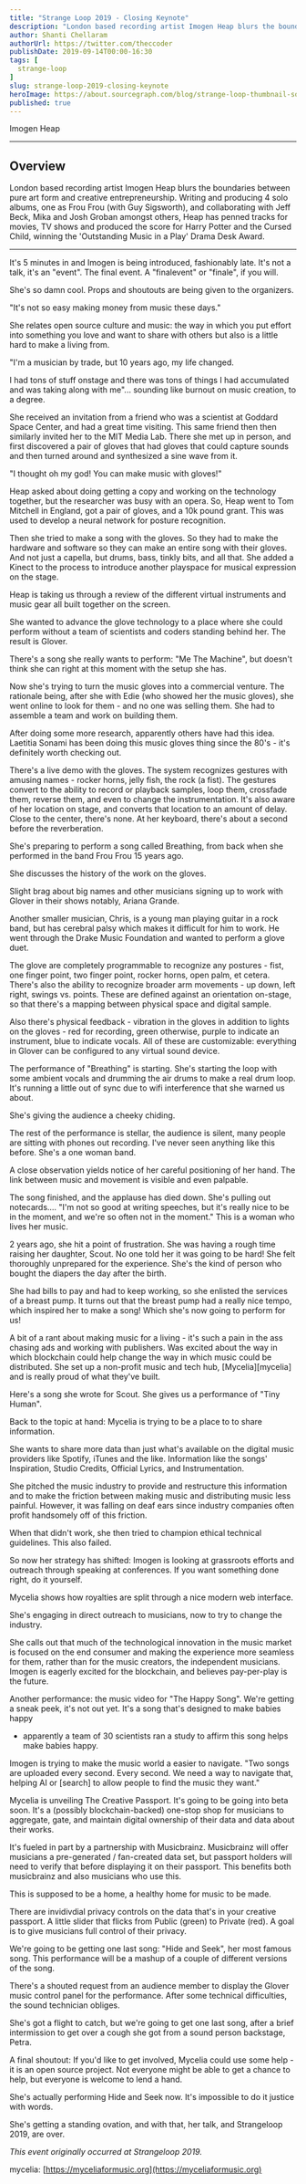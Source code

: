 ```yaml
---
title: "Strange Loop 2019 - Closing Keynote"
description: "London based recording artist Imogen Heap blurs the boundaries between pure art form and creative entrepreneurship. Writing and producing 4 solo albums, one as Frou Frou (with Guy Sigsworth), and collaborating with Jeff Beck, Mika and Josh Groban amongst others, Heap has penned tracks for movies, TV shows and produced the score for Harry Potter and the Cursed Child, winning the 'Outstanding Music in a Play' Drama Desk Award."
author: Shanti Chellaram
authorUrl: https://twitter.com/theccoder
publishDate: 2019-09-14T00:00-16:30
tags: [
  strange-loop
]
slug: strange-loop-2019-closing-keynote
heroImage: https://about.sourcegraph.com/blog/strange-loop-thumbnail-square-v2.jpg
published: true
---
```


<div className="container p-0 liveblog-presenters">
  <div className="row m-0">
      <p className=" mr-12 m-0">
        <span className="liveblog-presenters__name">Imogen Heap</span>
        <a href="https://twitter.com/imogenheap" target="_blank" title="Twitter"><i className="fa fa-twitter pr-2"></i></a>
        <a href="http://www.imogenheap.com/" target="_blank" title="Speaker's site"><i className="fa fa-globe pr-2"></i></a>
      </p>
  </div>
</div>

---

## Overview

London based recording artist Imogen Heap blurs the boundaries between pure art
form and creative entrepreneurship. Writing and producing 4 solo albums, one as
Frou Frou (with Guy Sigsworth), and collaborating with Jeff Beck, Mika and Josh
Groban amongst others, Heap has penned tracks for movies, TV shows and produced
the score for Harry Potter and the Cursed Child, winning the 'Outstanding Music
in a Play' Drama Desk Award.

---

It's 5 minutes in and Imogen is being introduced, fashionably late. It's not a
talk, it's an "event". The final event. A "finalevent" or "finale", if you
will.

She's so damn cool. Props and shoutouts are being given to the organizers.

"It's not so easy making money from music these days."

She relates open source culture and music: the way in which you put effort into
something you love and want to share with others but also is a little hard to
make a living from.

"I'm a musician by trade, but 10 years ago, my life changed.

I had tons of stuff onstage and there was tons of things I had accumulated and
was taking along with me"... sounding like burnout on music creation, to a
degree.

She received an invitation from a friend who was a scientist at Goddard Space
Center, and had a great time visiting. This same friend then then similarly
invited her to the MIT Media Lab. There she met up in person, and first
discovered a pair of gloves that had gloves that could capture sounds and then
turned around and synthesized a sine wave from it.

"I thought oh my god! You can make music with gloves!"

Heap asked about doing getting a copy and working on the technology together,
but the researcher was busy with an opera. So, Heap went to Tom Mitchell in
England, got a pair of gloves, and  a 10k pound grant. This was used to develop
a neural network for posture recognition. 

Then she tried to make a song with the gloves. So they had to make the hardware
and software so they can make an entire song with their gloves. And not just a
capella, but drums, bass, tinkly bits, and all that. She added a Kinect to the
process to introduce another playspace for musical expression on the stage.

Heap is taking us through a review of the different virtual instruments and
music gear all built together on the screen.

She wanted to advance the glove technology to a place where she could perform
without a team of scientists and coders standing behind her. The result is
Glover.

There's a song she really wants to perform: "Me The Machine", but doesn't think
she can right at this moment with the setup she has.

Now she's trying to turn the music gloves into a commercial venture. The
rationale being, after she with Edie (who showed her the music gloves), she
went online to look for them - and no one was selling them. She had to assemble
a team and work on building them.

After doing some more research, apparently others have had this idea. Laetitia
Sonami has been doing this music gloves thing since the 80's - it's definitely
worth checking out.

There's a live demo with the gloves. The system recognizes gestures with
amusing names - rocker horns, jelly fish, the rock (a fist).  The gestures
convert to the ability to record or playback samples, loop them, crossfade
them, reverse them, and even to change the instrumentation. It's also aware of
her location on stage, and converts that location to an amount of delay. Close
to the center, there's none. At her keyboard, there's about a second before the
reverberation.

She's preparing to perform a song called Breathing, from back when she
performed in the band Frou Frou 15 years ago.

She discusses the history of the work on the gloves.

Slight brag about big names and other musicians signing up to work with Glover
in their shows notably, Ariana Grande. 

Another smaller musician, Chris, is a young man playing guitar in a rock band,
but has cerebral palsy which makes it difficult for him to work. He went
through the Drake Music Foundation and wanted to perform a glove duet.

The glove are completely programmable to recognize any postures - fist, one
finger point, two finger point, rocker horns, open palm, et cetera. There's
also the ability to recognize broader arm movements - up down, left right,
swings vs. points. These are defined against an orientation on-stage, so that
there's a mapping between physical space and digital sample.

Also there's physical feedback - vibration in the gloves in addition to lights
on the gloves - red for recording, green otherwise, purple to indicate an
instrument, blue to indicate vocals. All of these are customizable: everything
in Glover can be configured to any virtual sound device.

The performance of "Breathing" is starting. She's starting the loop with some
ambient vocals and drumming the air drums to make a real drum loop. It's
running a little out of sync due to wifi interference that she warned us about.

She's giving the audience a cheeky chiding.

The rest of the performance is stellar, the audience is silent, many people are
sitting with phones out recording. I've never seen anything like this before.
She's a one woman band.

A close observation yields notice of her careful positioning of her hand. The
link between music and movement is visible and even palpable. 

The song finished, and the applause has died down. She's pulling out
notecards.... "I'm not so good at writing speeches, but it's really nice to be
in the moment, and we're so often not in the moment." This is a woman who lives
her music.

2 years ago, she hit a point of frustration. She was having a rough time
raising her daughter, Scout. No one told her it was going to be hard! She felt
thoroughly unprepared for the experience. She's the kind of person who bought
the diapers the day after the birth.

She had bills to pay and had to keep working, so she enlisted the services of a
breast pump. It turns out that the breast pump had a really nice tempo, which
inspired her to make a song! Which she's now going to perform for us!

A bit of a rant about making music for a living - it's such a pain in the ass
chasing ads and working with publishers. Was excited about the way in which
blockchain could help change the way in which music could be distributed. She
set up a non-profit music and tech hub, [Mycelia][mycelia] and is really proud
of what they've built.

Here's a song she wrote for Scout. She gives us a performance of "Tiny Human".

Back to the topic at hand: Mycelia is trying to be a place to to share information.

She wants to share more data than just what's available on the digital music
providers like Spotify, iTunes and the like. Information like the songs'
Inspiration, Studio Credits, Official Lyrics, and Instrumentation.

She pitched the music industry to provide and restructure this information and
to make the friction between making music and distributing music less painful.
However, it was falling on deaf ears since industry companies often profit
handsomely off of this friction.

When that didn't work, she then tried to champion ethical technical guidelines.
This also failed.

So now her strategy has shifted: Imogen is looking at grassroots efforts and
outreach through speaking at conferences. If you want something done right, do
it yourself.

Mycelia shows how royalties are split through a nice modern web interface.

She's engaging in direct outreach to musicians, now to try to change the
industry.

She calls out that much of the technological innovation in the music market is
focused on the end consumer and making the experience more seamless for them,
rather than for the music creators, the independent musicians. Imogen is
eagerly excited for the blockchain, and believes pay-per-play is the future.

Another performance: the music video for "The Happy Song". We're getting a
sneak peek, it's not out yet.  It's a song that's designed to make babies happy
- apparently a team of 30 scientists ran a study to affirm this song helps make
babies happy.

Imogen is trying to make the music world a easier to navigate. "Two songs are
uploaded every second. Every second. We need a way to navigate that, helping AI
or [search] to allow people to find the music they want."

Mycelia is unveiling The Creative Passport. It's going to be going into beta
soon. It's a (possibly blockchain-backed) one-stop shop for musicians to
aggregate, gate, and maintain digital ownership of their data and data about
their works.

It's fueled in part by a partnership with Musicbrainz. Musicbrainz will offer
musicians a pre-generated / fan-created data set, but passport holders will
need to verify that before displaying it on their passport. This benefits both
musicbrainz and also musicians who use this.

This is supposed to be a home, a healthy home for music to be made.

There are invidivdial privacy controls on the data that's in your creative
passport. A little slider that flicks from Public (green) to Private (red). A
goal is to give musicians full control of their privacy.

We're going to be getting one last song: "Hide and Seek", her most famous song.
This performance will be a mashup of a couple of different versions of the
song.

There's a shouted request from an audience member to display the Glover music
control panel for the performance. After some technical difficulties, the sound
technician obliges.

She's got a flight to catch, but we're going to get one last song, after a
brief intermission to get over a cough she got from a sound person backstage,
Petra.

A final shoutout: If you'd like to get involved, Mycelia could use some help -
it is an open source project. Not everyone might be able to get a chance to
help, but everyone is welcome to lend a hand.

She's actually performing Hide and Seek now. It's impossible to do it justice
with words.

She's getting a standing ovation, and with that, her talk, and Strangeloop
2019, are over.

*This event originally occurred at Strangeloop 2019.*

mycelia: [https://myceliaformusic.org](https://myceliaformusic.org)